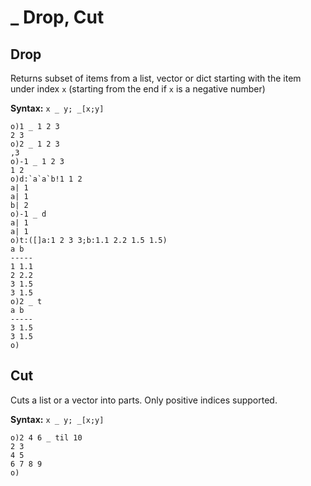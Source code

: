 # _ Drop, Cut

## Drop

Returns subset of items from a list, vector or dict starting with the item under index `x` (starting from the end if `x` is a negative number)

**Syntax:** ```x _ y; _[x;y]```

```o
o)1 _ 1 2 3
2 3
o)2 _ 1 2 3
,3
o)-1 _ 1 2 3
1 2
o)d:`a`a`b!1 1 2
a| 1
a| 1
b| 2
o)-1 _ d
a| 1
a| 1
o)t:([]a:1 2 3 3;b:1.1 2.2 1.5 1.5)
a b
-----
1 1.1
2 2.2
3 1.5
3 1.5
o)2 _ t
a b
-----
3 1.5
3 1.5
o)
```

## Cut

Cuts a list or a vector into parts. Only positive indices supported.

**Syntax:** ```x _ y; _[x;y]```

```o
o)2 4 6 _ til 10
2 3
4 5
6 7 8 9
o)
```

